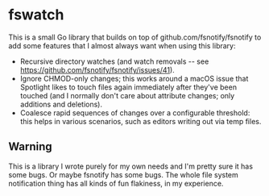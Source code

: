# fswatch

This is a small Go library that builds on top of github.com/fsnotify/fsnotify to
add some features that I almost always want when using this library:

- Recursive directory watches (and watch removals -- see
  https://github.com/fsnotify/fsnotify/issues/41).
- Ignore CHMOD-only changes; this works around a macOS issue that Spotlight
  likes to touch files again immediately after they've been touched (and I
  normally don't care about attribute changes; only additions and deletions).
- Coalesce rapid sequences of changes over a configurable threshold: this helps
  in various scenarios, such as editors writing out via temp files.

## Warning

This is a library I wrote purely for my own needs and I'm pretty sure it has
some bugs. Or maybe fsnotify has some bugs. The whole file system notification
thing has all kinds of fun flakiness, in my experience.
